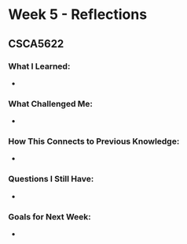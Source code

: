 # Week 5 - Reflections

## CSCA5622

### What I Learned:
- 

### What Challenged Me:
- 

### How This Connects to Previous Knowledge:
- 

### Questions I Still Have:
- 

### Goals for Next Week:
- 
